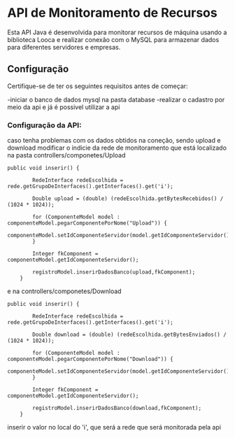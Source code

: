 # API de Monitoramento de Recursos

Esta API Java é desenvolvida para monitorar recursos de máquina usando a biblioteca Looca e realizar conexão com o MySQL para armazenar dados para diferentes servidores e empresas.

## Configuração

Certifique-se de ter os seguintes requisitos antes de começar:

-iniciar o banco de dados mysql na pasta database
-realizar o cadastro por meio da api e já é possivel utilizar a api

### Configuração da API:

caso tenha problemas com os dados obtidos na coneção, sendo upload e download modificar o indicie da rede de monitoramento 
que está localizado na pasta controllers/componetes/Upload
```
public void inserir() {

        RedeInterface redeEscolhida = rede.getGrupoDeInterfaces().getInterfaces().get('i');

        Double upload = (double) (redeEscolhida.getBytesRecebidos() / (1024 * 1024));

        for (ComponenteModel model : componenteModel.pegarComponentePorNome("Upload")) {
            componenteModel.setIdComponenteServidor(model.getIdComponenteServidor());
        }

        Integer fkComponent = componenteModel.getIdComponenteServidor();

        registroModel.inserirDadosBanco(upload,fkComponent);
    }
```

e na controllers/componetes/Download

```
public void inserir() {

        RedeInterface redeEscolhida = rede.getGrupoDeInterfaces().getInterfaces().get('i');

        Double download = (double) (redeEscolhida.getBytesEnviados() / (1024 * 1024));

        for (ComponenteModel model : componenteModel.pegarComponentePorNome("Download")) {
            componenteModel.setIdComponenteServidor(model.getIdComponenteServidor());
        }

        Integer fkComponent = componenteModel.getIdComponenteServidor();

        registroModel.inserirDadosBanco(download,fkComponent);
    }
```
inserir o valor no local do 'i', que será a rede que será monitorada pela api 

